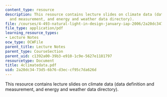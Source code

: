 ```yaml
---
content_type: resource
description: This resource contains lecture slides on climate data (data definition
  and measurement, and energy and weather data directory).
file: /courses/4-493-natural-light-in-design-january-iap-2006/2a20dc3473d56b76d3eccf95c7da626d_4climatedata.pdf
file_type: application/pdf
learning_resource_types:
- Lecture Notes
ocw_type: OCWFile
parent_title: Lecture Notes
parent_type: CourseSection
parent_uid: c1392a00-39b3-e910-1c9e-5627e1181797
resourcetype: Document
title: 4climatedata.pdf
uid: 2a20dc34-73d5-6b76-d3ec-cf95c7da626d
---
```

This resource contains lecture slides on climate data (data definition and measurement, and energy and weather data directory).

